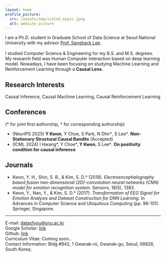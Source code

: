 ```yaml
---
layout: home
profile_picture:
  src: /assets/img/scaled_mypic.jpeg
  alt: website picture
---
```

I am a Ph.D. student in Graduate School of Data Science at Seoul National University with my advisor [Prof. Sanghack Lee](https://www.sanghacklee.me/). <br>
<br>
I studied Computer Science & Engineering for my B.S. and M.S. degrees. My research field was Human Computer Interaction based on deep learning model. Nowadays, I have been focusing on studying Machine Learning and Reinforcement Learning through a **Causal Lens**.   

## Research Interests <br>
Causal Inference, Causal Machine Learning, Causal Reinforcement Learning <br>

## Conferences <br> 
(* for joint first authorship, † for corresponding authorship) 
- (NeurIPS 2025) **Y Kwon**, Y Choe, S Park, N Dhir†, S Lee†. **Non-Stationary Structural Causal Bandits**
  (Accepted)
- (ICML 2024) I Hwang\*, Y Choe\*, **Y Kwon**, S Lee†. **On positivity condition for causal inference** <br>



## Journals <br>
- Kwon, Y. H., Shin, S. B., & Kim, S. D.† (2018). _Electroencephalography based fusion two-dimensional (2D)-convolution neural networks (CNN) model for emotion recognition system._ Sensors, 18(5), 1383.
- Kwon, Y., Nan, Y., & Kim, S. D.† (2017). _Transformation of EEG Signal for Emotion Analysis and Dataset Construction for DNN Learning._ In Advances in Computer Science and Ubiquitous Computing (pp. 96-101). Springer, Singapore.


*** 
E-mail: dataofyou@snu.ac.kr <br>
Google Scholar: [link](https://scholar.google.co.kr/citations?user=6cD_BKEAAAAJ&hl=ko)  <br>
Github: [link](https://github.com/yeahoon-k) <br>
Curriculum Vitae: Coming soon.. <br>
Contact Information: Bldg #942, 1 Gwanak-ro, Gwanak-gu, Seoul, 08826, South Korea;


